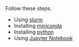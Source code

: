 Follow these steps.

* Using [slurm](../modules/slurm.md)
* Installing [miniconda]( ../modules/miniconda.md)
* Installing [python](../modules/python.md)
* Using [Jupyter Notebook](../modules/jupyter.md)
